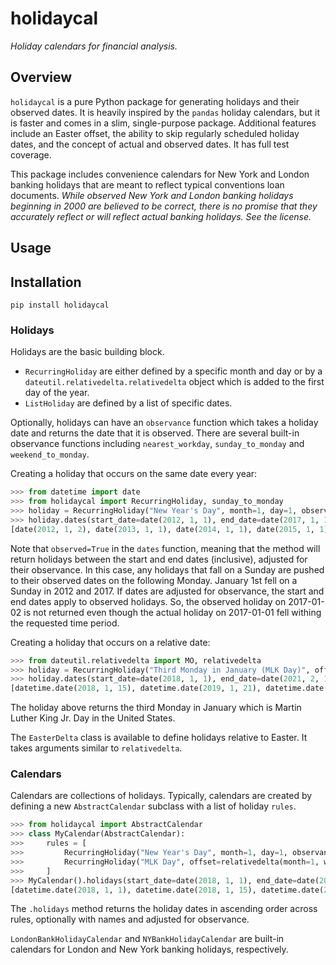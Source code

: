 # holidaycal

*Holiday calendars for financial analysis.*

## Overview
`holidaycal` is a pure Python package for generating holidays and their observed dates. It is heavily inspired by the `pandas` holiday calendars, but it is faster and comes in a slim, single-purpose package. Additional features include an Easter offset, the ability to skip regularly scheduled holiday dates, and the concept of actual and observed dates. It has full test coverage. 

This package includes convenience calendars for New York and London banking holidays that are meant to reflect typical conventions loan documents. *While observed New York and London banking holidays beginning in 2000 are believed to be correct, there is no promise that they accurately reflect or will reflect actual banking holidays. See the license.*

## Usage

## Installation


`pip install holidaycal`

### Holidays

Holidays are the basic building block. 
* `RecurringHoliday` are either defined by a specific month and day or by a `dateutil.relativedelta.relativedelta` object which is added to the first day of the year.
* `ListHoliday` are defined by a list of specific dates.

Optionally, holidays can have an `observance` function which takes a holiday date and returns the date that it is observed. There are several built-in observance functions including `nearest_workday`, `sunday_to_monday` and `weekend_to_monday`.

Creating a holiday that occurs on the same date every year:
```python
>>> from datetime import date
>>> from holidaycal import RecurringHoliday, sunday_to_monday
>>> holiday = RecurringHoliday("New Year's Day", month=1, day=1, observance=sunday_to_monday)
>>> holiday.dates(start_date=date(2012, 1, 1), end_date=date(2017, 1, 1), observed=True)
[date(2012, 1, 2), date(2013, 1, 1), date(2014, 1, 1), date(2015, 1, 1), date(2016, 1, 1)]
```
Note that `observed=True` in the `dates` function, meaning that the method will return holidays between the start and end dates (inclusive), adjusted for their observance. In this case, any holidays that fall on a Sunday are pushed to their observed dates on the following Monday. January 1st fell on a Sunday in 2012 and 2017. If dates are adjusted for observance, the start and end dates apply to observed holidays. So, the observed holiday on 2017-01-02 is not returned even though the actual holiday on 2017-01-01 fell withing the requested time period.

Creating a holiday that occurs on a relative date:
```python
>>> from dateutil.relativedelta import MO, relativedelta
>>> holiday = RecurringHoliday("Third Monday in January (MLK Day)", offset=relativedelta(month=1, weekday=MO(3)))
>>> holiday.dates(start_date=date(2018, 1, 1), end_date=date(2021, 2, 1))
[datetime.date(2018, 1, 15), datetime.date(2019, 1, 21), datetime.date(2020, 1, 20), datetime.date(2021, 1, 18)]
```
The holiday above returns the third Monday in January which is Martin Luther King Jr. Day in the United States. 

The `EasterDelta` class is available to define holidays relative to Easter. It takes arguments similar to `relativedelta`.

### Calendars
Calendars are collections of holidays. Typically, calendars are created by defining a new `AbstractCalendar` subclass with a list of holiday `rules`.
```python
>>> from holidaycal import AbstractCalendar
>>> class MyCalendar(AbstractCalendar):
>>>     rules = [
>>>         RecurringHoliday("New Year's Day", month=1, day=1, observance=sunday_to_monday),
>>>         RecurringHoliday("MLK Day", offset=relativedelta(month=1, weekday=MO(3)))
>>>     ]
>>> MyCalendar().holidays(start_date=date(2018, 1, 1), end_date=date(2021, 1, 1), observed=True)
[datetime.date(2018, 1, 1), datetime.date(2018, 1, 15), datetime.date(2019, 1, 1), datetime.date(2019, 1, 21), datetime.date(2020, 1, 1), datetime.date(2020, 1, 20), datetime.date(2021, 1, 1)]
``` 
 
 The `.holidays` method returns the holiday dates in ascending order across rules, optionally with names and adjusted for observance.
 
 `LondonBankHolidayCalendar` and `NYBankHolidayCalendar` are built-in calendars for London and New York banking holidays, respectively. 
 